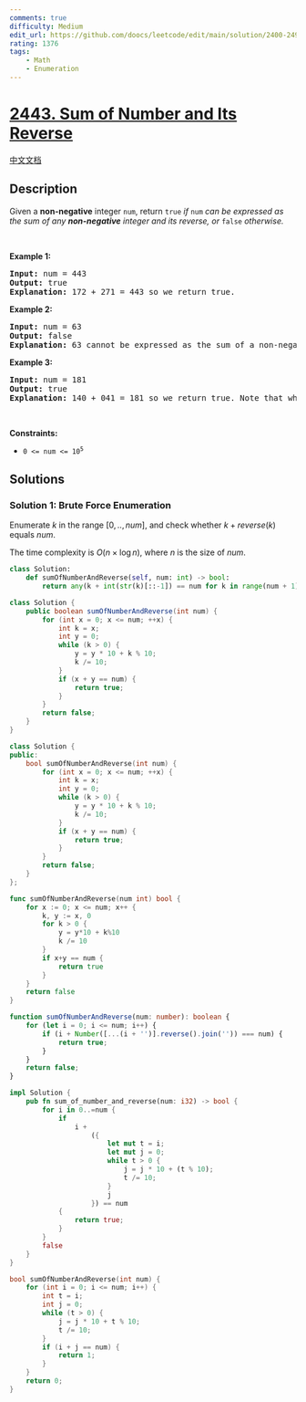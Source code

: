 ```yaml
---
comments: true
difficulty: Medium
edit_url: https://github.com/doocs/leetcode/edit/main/solution/2400-2499/2443.Sum%20of%20Number%20and%20Its%20Reverse/README_EN.md
rating: 1376
tags:
    - Math
    - Enumeration
---
```


# [2443. Sum of Number and Its Reverse](https://leetcode.com/problems/sum-of-number-and-its-reverse)

[中文文档](/solution/2400-2499/2443.Sum%20of%20Number%20and%20Its%20Reverse/README.md)

## Description

<p>Given a <strong>non-negative</strong> integer <code>num</code>, return <code>true</code><em> if </em><code>num</code><em> can be expressed as the sum of any <strong>non-negative</strong> integer and its reverse, or </em><code>false</code><em> otherwise.</em></p>

<p>&nbsp;</p>
<p><strong class="example">Example 1:</strong></p>

<pre>
<strong>Input:</strong> num = 443
<strong>Output:</strong> true
<strong>Explanation:</strong> 172 + 271 = 443 so we return true.
</pre>

<p><strong class="example">Example 2:</strong></p>

<pre>
<strong>Input:</strong> num = 63
<strong>Output:</strong> false
<strong>Explanation:</strong> 63 cannot be expressed as the sum of a non-negative integer and its reverse so we return false.
</pre>

<p><strong class="example">Example 3:</strong></p>

<pre>
<strong>Input:</strong> num = 181
<strong>Output:</strong> true
<strong>Explanation:</strong> 140 + 041 = 181 so we return true. Note that when a number is reversed, there may be leading zeros.
</pre>

<p>&nbsp;</p>
<p><strong>Constraints:</strong></p>

<ul>
	<li><code>0 &lt;= num &lt;= 10<sup>5</sup></code></li>
</ul>

## Solutions

### Solution 1: Brute Force Enumeration

Enumerate $k$ in the range $[0,.., num]$, and check whether $k + reverse(k)$ equals $num$.

The time complexity is $O(n \times \log n)$, where $n$ is the size of $num$.

<!-- tabs:start -->

```python
class Solution:
    def sumOfNumberAndReverse(self, num: int) -> bool:
        return any(k + int(str(k)[::-1]) == num for k in range(num + 1))
```

```java
class Solution {
    public boolean sumOfNumberAndReverse(int num) {
        for (int x = 0; x <= num; ++x) {
            int k = x;
            int y = 0;
            while (k > 0) {
                y = y * 10 + k % 10;
                k /= 10;
            }
            if (x + y == num) {
                return true;
            }
        }
        return false;
    }
}
```

```cpp
class Solution {
public:
    bool sumOfNumberAndReverse(int num) {
        for (int x = 0; x <= num; ++x) {
            int k = x;
            int y = 0;
            while (k > 0) {
                y = y * 10 + k % 10;
                k /= 10;
            }
            if (x + y == num) {
                return true;
            }
        }
        return false;
    }
};
```

```go
func sumOfNumberAndReverse(num int) bool {
	for x := 0; x <= num; x++ {
		k, y := x, 0
		for k > 0 {
			y = y*10 + k%10
			k /= 10
		}
		if x+y == num {
			return true
		}
	}
	return false
}
```

```ts
function sumOfNumberAndReverse(num: number): boolean {
    for (let i = 0; i <= num; i++) {
        if (i + Number([...(i + '')].reverse().join('')) === num) {
            return true;
        }
    }
    return false;
}
```

```rust
impl Solution {
    pub fn sum_of_number_and_reverse(num: i32) -> bool {
        for i in 0..=num {
            if
                i +
                    ({
                        let mut t = i;
                        let mut j = 0;
                        while t > 0 {
                            j = j * 10 + (t % 10);
                            t /= 10;
                        }
                        j
                    }) == num
            {
                return true;
            }
        }
        false
    }
}
```

```c
bool sumOfNumberAndReverse(int num) {
    for (int i = 0; i <= num; i++) {
        int t = i;
        int j = 0;
        while (t > 0) {
            j = j * 10 + t % 10;
            t /= 10;
        }
        if (i + j == num) {
            return 1;
        }
    }
    return 0;
}
```

<!-- tabs:end -->

<!-- end -->
